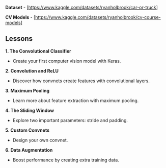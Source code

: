 **Dataset** - [https://www.kaggle.com/datasets/ryanholbrook/car-or-truck]

**CV Models** - [https://www.kaggle.com/datasets/ryanholbrook/cv-course-models]

## Lessons

**1. The Convolutional Classifier**

- Create your first computer vision model with Keras.

**2. Convolution and ReLU**

- Discover how convnets create features with convolutional layers.

**3. Maximum Pooling**

- Learn more about feature extraction with maximum pooling.

**4. The Sliding Window**

- Explore two important parameters: stride and padding.

**5. Custom Convnets**

- Design your own convnet.

**6. Data Augmentation**

- Boost performance by creating extra training data.
